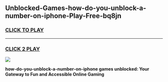 
## Unblocked-Games-how-do-you-unblock-a-number-on-iphone-Play-Free-bq8jn
<h3>
<a href="https://premium76.site?title=how-do-you-unblock-a-number-on-iphone&ref=23A">CLICK TO PLAY</a></h3>
<hr>

<h3>
<a href="https://premium76.site?title=how-do-you-unblock-a-number-on-iphone&ref=23A">CLICK 2 PLAY</a>
  
</h3>

<a href="https://premium76.site?title=how-do-you-unblock-a-number-on-iphone&ref=23A"><img src="https://clearcache.store/games.png"></a>


**how-do-you-unblock-a-number-on-iphone games unblocked: Your Gateway to Fun and Accessible Online Gaming**
